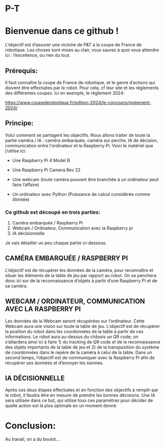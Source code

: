 # P-T

# **Bienvenue dans ce github !**

L’objectif est d’assurer une victoire de P&T à la coupe de France de robotique. Les choses sont mises au clair, vous saurez à quoi vous attendre ici : l’excellence, ou rien du tout.

## Prérequis:
Il faut connaître la coupe de France de robotique, et le genre d’actions qui doivent être effectuées par le robot. Pour cela, cf leur site et les règlements des différentes coupes. Ici en exemple, le règlement 2024:

https://www.coupederobotique.fr/edition-2024/le-concours/reglement-2024/ 

## Principe:
Voici comment se partagent les objectifs. Nous allons traiter de toute la partie caméra / IA : caméra embarquée, caméra sur perche, IA de décision, communication entre l'ordinateur et la Raspberry Pi. Voici le matériel que j’utilise ici: 

* Une Raspberry Pi 4 Model B
  
* Une Raspberry Pi Camera Rev 22
  
* Une webcam (toute caméra pouvant être branchée à un ordinateur peut faire l’affaire)
  
* Un ordinateur avec Python (Puissance de calcul considérée comme illimitée)



### Ce github est découpé en trois parties: 
1)  Caméra embarquée / Raspberry Pi
2)  Webcam / Ordinateur, Communication avec la Raspberry pi
3)  IA décisionnelle

Je vais détailler un peu chaque partie ci-dessous.

## CAMÉRA EMBARQUÉE / RASPBERRY PI

L’objectif est de récupérer les données de la caméra, pour reconnaître et situer les éléments de la table de jeu par rapport au robot. On se penchera donc ici sur de la reconnaissance d’objets à partir d’une Raspberry Pi et de sa caméra.

## WEBCAM / ORDINATEUR, COMMUNICATION AVEC LA RASPBERRY PI

Les données de la Webcam seront récupérées sur l’ordinateur. Cette Webcam aura une vision sur toute la table de jeu. L’objectif est de récupérer la position du robot dans les coordonnées de la table à partir de ces informations. Le robot aura au-dessus du châssis un QR code; on s’attardera ainsi ici à faire 1) du tracking de QR code et de la reconnaissance des objets importants de la table de jeu et 2) de la transposition du système de coordonnées dans le repère de la caméra à celui de la table.
Dans un second temps, l’objectif est de communiquer avec la Raspberry Pi afin de récupérer ses données et d’envoyer les siennes.

## IA DÉCISIONNELLE

Après ces deux étapes effectuées et en fonction des objectifs à remplir par le robot, il faudra être en mesure de prendre les bonnes décisions. Une IA sera utilisée dans ce but, qui utilise tous ces paramètres pour décider de quelle action est la plus optimale en un moment donné.


# Conclusion: 

Au travail, on a du boulot...
